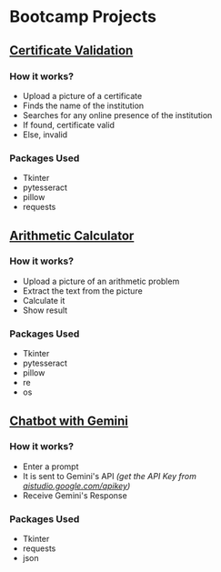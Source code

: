 # Bootcamp Projects

## [Certificate Validation](https://github.com/yudin101/bootcamp-projects/tree/main/certificate_validation)
### How it works?
- Upload a picture of a certificate
- Finds the name of the institution
- Searches for any online presence of the institution
- If found, certificate valid
- Else, invalid

### Packages Used
- Tkinter
- pytesseract
- pillow
- requests

## [Arithmetic Calculator](https://github.com/yudin101/bootcamp-projects/tree/main/arithmetic_calculator)
### How it works?
- Upload a picture of an arithmetic problem
- Extract the text from the picture
- Calculate it
- Show result

### Packages Used
- Tkinter
- pytesseract
- pillow
- re
- os

## [Chatbot with Gemini](https://github.com/yudin101/bootcamp-projects/tree/main/chatbot_with_gemini)
### How it works?
- Enter a prompt
- It is sent to Gemini's API *(get the API Key from [aistudio.google.com/apikey](https://aistudio.google.com/apikey))*
- Receive Gemini's Response

### Packages Used
- Tkinter
- requests
- json
